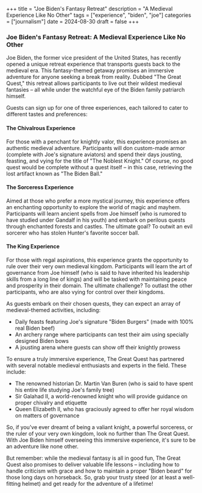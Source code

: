 +++
title = "Joe Biden's Fantasy Retreat"
description = "A Medieval Experience Like No Other"
tags = ["experience", "biden", "joe"]
categories = ["journalism"]
date = 2024-08-30
draft = false
+++

### Joe Biden's Fantasy Retreat: A Medieval Experience Like No Other

Joe Biden, the former vice president of the United States, has recently opened a unique retreat experience that transports guests back to the medieval era. This fantasy-themed getaway promises an immersive adventure for anyone seeking a break from reality. Dubbed "The Great Quest," this retreat allows participants to live out their wildest medieval fantasies – all while under the watchful eye of the Biden family patriarch himself.

Guests can sign up for one of three experiences, each tailored to cater to different tastes and preferences:

#### The Chivalrous Experience

For those with a penchant for knightly valor, this experience promises an authentic medieval adventure. Participants will don custom-made armor (complete with Joe's signature aviators) and spend their days jousting, feasting, and vying for the title of "The Noblest Knight." Of course, no good quest would be complete without a quest itself – in this case, retrieving the lost artifact known as "The Biden Ball."

#### The Sorceress Experience

Aimed at those who prefer a more mystical journey, this experience offers an enchanting opportunity to explore the world of magic and mayhem. Participants will learn ancient spells from Joe himself (who is rumored to have studied under Gandalf in his youth) and embark on perilous quests through enchanted forests and castles. The ultimate goal? To outwit an evil sorcerer who has stolen Hunter's favorite soccer ball.

#### The King Experience

For those with regal aspirations, this experience grants the opportunity to rule over their very own medieval kingdom. Participants will learn the art of governance from Joe himself (who is said to have inherited his leadership skills from a long line of kings) and will be tasked with maintaining peace and prosperity in their domain. The ultimate challenge? To outlast the other participants, who are also vying for control over their kingdoms.

As guests embark on their chosen quests, they can expect an array of medieval-themed activities, including:

- Daily feasts featuring Joe's signature "Biden Burgers" (made with 100% real Biden beef)
- An archery range where participants can test their aim using specially designed Biden bows
- A jousting arena where guests can show off their knightly prowess

To ensure a truly immersive experience, The Great Quest has partnered with several notable medieval enthusiasts and experts in the field. These include:

- The renowned historian Dr. Martin Van Buren (who is said to have spent his entire life studying Joe's family tree)
- Sir Galahad II, a world-renowned knight who will provide guidance on proper chivalry and etiquette
- Queen Elizabeth II, who has graciously agreed to offer her royal wisdom on matters of governance

So, if you've ever dreamt of being a valiant knight, a powerful sorceress, or the ruler of your very own kingdom, look no further than The Great Quest. With Joe Biden himself overseeing this immersive experience, it's sure to be an adventure like none other.

But remember: while the medieval fantasy is all in good fun, The Great Quest also promises to deliver valuable life lessons – including how to handle criticism with grace and how to maintain a proper "Biden beard" for those long days on horseback. So, grab your trusty steed (or at least a well-fitting helmet) and get ready for the adventure of a lifetime!